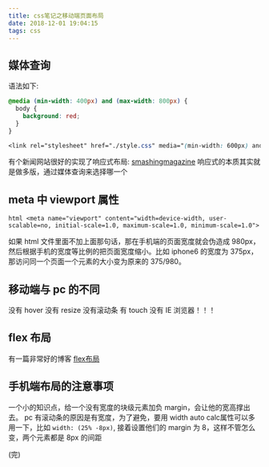 ```yaml
---
title: css笔记之移动端页面布局
date: 2018-12-01 19:04:15
tags: css
---
```



## 媒体查询 
语法如下:
```css
@media (min-width: 400px) and (max-width: 800px) {
  body {
    background: red;
  }
}

<link rel="stylesheet" href="./style.css" media="(min-width: 600px) and (max-width: 900px)">
```

有个新闻网站很好的实现了响应式布局: [smashingmagazine](https://www.smashingmagazine.com/articles/)
响应式的本质其实就是做多版，通过媒体查询来选择哪一个

## meta 中 viewport 属性

`html
<meta name="viewport" content="width=device-width, user-scalable=no, initial-scale=1.0, maximum-scale=1.0, minimum-scale=1.0">
`

如果 html 文件里面不加上面那句话，那在手机端的页面宽度就会伪造成 980px，然后根据手机的宽度等比例的把页面宽度缩小。比如 iphone6 的宽度为 375px，那访问同一个页面一个元素的大小变为原来的 375/980。

## 移动端与 pc 的不同

没有 hover
没有 resize 
没有滚动条
有  touch
没有 IE 浏览器！！！

## flex 布局

有一篇非常好的博客 [flex布局](https://css-tricks.com/snippets/css/a-guide-to-flexbox/)

##  手机端布局的注意事项

一个小的知识点，给一个没有宽度的块级元素加负 margin，会让他的宽高撑出去。
pc 有滚动条的原因是有宽度，为了避免，要用 width auto
calc属性可以多用一下，比如 `width: (25% -8px)`, 接着设置他们的 margin 为 8，这样不管怎么变，两个元素都是 8px
的间距


(完)









